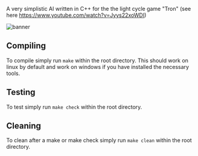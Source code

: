 A very simplistic AI written in C++ for the the light cycle game "Tron" (see here https://www.youtube.com/watch?v=Jyys22xoWDI)

![banner](http://i.imgur.com/0v9dCI5.png)

## Compiling

To compile simply run ```make``` within the root directory. This should work on linux by default and work on windows if you have installed the necessary tools.

## Testing

To test simply run ```make check``` within the root directory.

## Cleaning

To clean after a make or make check simply run ```make clean``` within the root directory.
